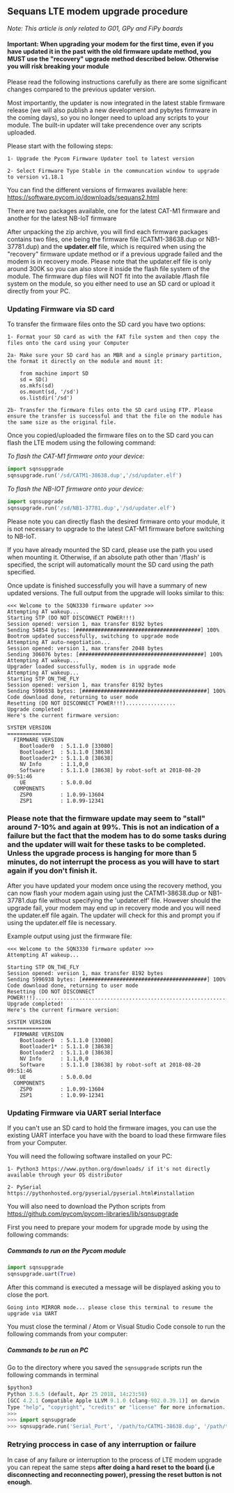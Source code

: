 ## Sequans LTE modem upgrade procedure ##

_Note: This article is only related to G01, GPy and FiPy boards_

#### **Important**: When upgrading your modem for the first time, even if you have updated it in the past with the old firmware update method, you **MUST** use the "recovery" upgrade method described below. Otherwise you will risk breaking your module ####

Please read the following instructions carefully as there are some significant changes compared to the previous updater version.

Most importantly, the updater is now integrated in the latest stable firmware release (we will also publish a new development and pybytes firmware in the coming days), so you no longer need to upload any scripts to your module. The built-in updater will take precendence over any scripts uploaded.

Please start with the following steps:

	1- Upgrade the Pycom Firmware Updater tool to latest version

	2- Select Firmware Type Stable in the communcation window to upgrade to version v1.18.1
	

You can find the different versions of firmwares available here:
<a href="https://software.pycom.io/downloads/sequans2.html">https://software.pycom.io/downloads/sequans2.html</a>

There are two packages available, one for the latest CAT-M1 firmware and another for the latest NB-IoT firmware

After unpacking the zip archive, you will find each firmware packages contains two files, one being the firmware file (CATM1-38638.dup or NB1-37781.dup) and the **updater.elf** file, which is required when using the "recovery" firmware update method or if a previous upgrade failed and the modem is in recovery mode. Please note that the updater.elf file is only around 300K so you can also store it inside the flash file system of the module. The firmware dup files will NOT fit into the available /flash file system on the module, so you either need to use an SD card or upload it directly from your PC.

### Updating Firmware via SD card ###

To transfer the firmware files onto the SD card you have two options:

    1- Format your SD card as with the FAT file system and then copy the files onto the card using your Computer
    
    2a- Make sure your SD card has an MBR and a single primary partition, the format it directly on the module and mount it:
    
        from machine import SD
        sd = SD()
        os.mkfs(sd)
        os.mount(sd, '/sd')
        os.listdir('/sd')
    
    2b- Transfer the firmware files onto the SD card using FTP. Please ensure the transfer is successful and that the file on the module has the same size as the original file.

Once you copied/uploaded the firmware files on to the SD card you can flash the LTE modem using the following command:

_To flash the CAT-M1 firmware onto your device:_
```python
import sqnsupgrade
sqnsupgrade.run('/sd/CATM1-38638.dup','/sd/updater.elf')
```

_To flash the NB-IOT firmware onto your device:_
```python
import sqnsupgrade
sqnsupgrade.run('/sd/NB1-37781.dup','/sd/updater.elf')
```

Please note you can directly flash the desired firmware onto your module, it is not necessary to upgrade to the latest CAT-M1 firmware before switching to NB-IoT.

If you have already mounted the SD card, please use the path you used when mounting it. Otherwise, if an absolute path other than '/flash' is specified, the script will automatically mount the SD card using the path specified.

Once update is finished successfully you will have a summary of new updated versions. The full output from the upgrade will looks similar to this:

```text
<<< Welcome to the SQN3330 firmware updater >>>
Attempting AT wakeup...
Starting STP (DO NOT DISCONNECT POWER!!!)
Session opened: version 1, max transfer 8192 bytes
Sending 54854 bytes: [########################################] 100%
Bootrom updated successfully, switching to upgrade mode
Attempting AT auto-negotiation...
Session opened: version 1, max transfer 2048 bytes
Sending 306076 bytes: [########################################] 100%
Attempting AT wakeup...
Upgrader loaded successfully, modem is in upgrade mode
Attempting AT wakeup...
Starting STP ON_THE_FLY
Session opened: version 1, max transfer 8192 bytes
Sending 5996938 bytes: [########################################] 100%
Code download done, returning to user mode
Resetting (DO NOT DISCONNECT POWER!!!)................
Upgrade completed!
Here's the current firmware version:

SYSTEM VERSION
==============
  FIRMWARE VERSION
    Bootloader0  : 5.1.1.0 [33080]
    Bootloader1  : 5.1.1.0 [38638]
    Bootloader2* : 5.1.1.0 [38638]
    NV Info      : 1.1,0,0
    Software     : 5.1.1.0 [38638] by robot-soft at 2018-08-20 09:51:46
    UE           : 5.0.0.0d
  COMPONENTS
    ZSP0         : 1.0.99-13604
    ZSP1         : 1.0.99-12341
```
    		
### Please note that the firmware update may seem to "stall" around 7-10% and again at 99%. This is not an indication of a failure but the fact that the modem has to do some tasks during and the updater will wait for these tasks to be completed. Unless the upgrade process is hanging for more than 5 minutes, do not interrupt the process as you will have to start again if you don't finish it. ###

After you have updated your modem once using the recovery method, you can now flash your modem again using just the CATM1-38638.dup or NB1-37781.dup file without specifying the 'updater.elf' file. However should the upgrade fail, your modem may end up in recovery mode and you will need the updater.elf file again.
The updater will check for this and prompt you if using the updater.elf file is necessary.

Example output using just the firmware file:

```text
<<< Welcome to the SQN3330 firmware updater >>>
Attempting AT wakeup...

Starting STP ON_THE_FLY
Session opened: version 1, max transfer 8192 bytes
Sending 5996938 bytes: [########################################] 100%
Code download done, returning to user mode
Resetting (DO NOT DISCONNECT POWER!!!)............................................................................
Upgrade completed!
Here's the current firmware version:

SYSTEM VERSION
==============
  FIRMWARE VERSION
    Bootloader0  : 5.1.1.0 [33080]
    Bootloader1* : 5.1.1.0 [38638]
    Bootloader2  : 5.1.1.0 [38638]
    NV Info      : 1.1,0,0
    Software     : 5.1.1.0 [38638] by robot-soft at 2018-08-20 09:51:46
    UE           : 5.0.0.0d
  COMPONENTS
    ZSP0         : 1.0.99-13604
    ZSP1         : 1.0.99-12341
```

### Updating Firmware via UART serial Interface ###

If you can't use an SD card to hold the firmware images, you can use the existing UART interface you have with the board to load these firmware files from your Computer.

You will need the following software installed on your PC:

    1- Python3 https://www.python.org/downloads/ if it's not directly available through your OS distributor
    
    2- PySerial https://pythonhosted.org/pyserial/pyserial.html#installation

You will also need to download the Python scripts from https://github.com/pycom/pycom-libraries/lib/sqnsupgrade

First you need to prepare your modem for upgrade mode by using the following commands: 

##### Commands to run on the Pycom module #####

```python
import sqnsupgrade
sqnsupgrade.uart(True)
```
After this command is executed a message will be displayed asking you to close the port.

	Going into MIRROR mode... please close this terminal to resume the upgrade via UART
	
You must  close the terminal / Atom or Visual Studio Code console to run the following commands from your computer:


##### Commands to be run on PC #####

Go to the directory where you saved the `sqnsupgrade` scripts run the following commands in terminal

```python
$python3
Python 3.6.5 (default, Apr 25 2018, 14:23:58) 
[GCC 4.2.1 Compatible Apple LLVM 9.1.0 (clang-902.0.39.1)] on darwin
Type "help", "copyright", "credits" or "license" for more information.
>>> 
>>> import sqnsupgrade
>>> sqnsupgrade.run('Serial_Port', '/path/to/CATM1-38638.dup', '/path/to/updater.elf')
```

### Retrying proccess in case of any interruption or failure ###

In case of any failure or interruption to the process of LTE modem upgrade you can repeat the same steps 
**after doing a hard reset to the board (i.e disconnecting and reconnecting power), pressing the reset button is not enough.**